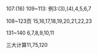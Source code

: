 107:(16)
109~113:
例3:(3),(4),4,5,6,7

108~123页
15,16,17,18,19,20,21,22,23

131~140
6,7,8,9,10,11

三大计算11,75,120